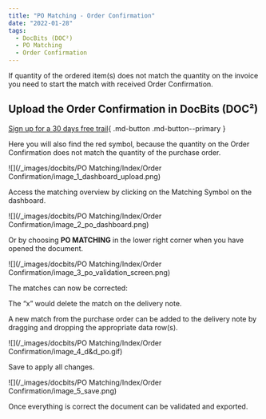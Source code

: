 ```yaml
---
title: "PO Matching - Order Confirmation"
date: "2022-01-28"
tags:
  - DocBits (DOC²)
  - PO Matching
  - Order Confirmation
---
```


If quantity of the ordered item(s) does not match the quantity on the invoice you need to start the match with received Order Confirmation.

## Upload the Order Confirmation in DocBits (DOC²)

[Sign up for a 30 days free trail](https://app.polydocs.io){ .md-button .md-button--primary }


Here you will also find the red symbol, because the quantity on the Order Confirmation does not match the quantity of the purchase order.

![](/_images/docbits/PO Matching/Index/Order Confirmation/image_1_dashboard_upload.png)

Access the matching overview by clicking on the Matching Symbol on the dashboard.

![](/_images/docbits/PO Matching/Index/Order Confirmation/image_2_po_dashboard.png)

Or by choosing **PO MATCHING** in the lower right corner when you have opened the document.

![](/_images/docbits/PO Matching/Index/Order Confirmation/image_3_po_validation_screen.png)

The matches can now be corrected:

The “x” would delete the match on the delivery note.

A new match from the purchase order can be added to the delivery note by dragging and dropping the appropriate data row(s).

![](/_images/docbits/PO Matching/Index/Order Confirmation/image_4_d&d_po.gif)

Save to apply all changes.

![](/_images/docbits/PO Matching/Index/Order Confirmation/image_5_save.png)

Once everything is correct the document can be validated and exported.
